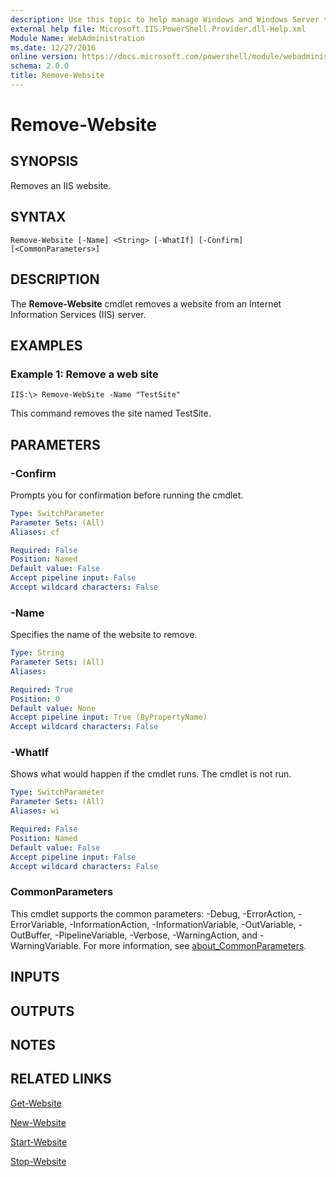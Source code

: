 ```yaml
---
description: Use this topic to help manage Windows and Windows Server technologies with Windows PowerShell.
external help file: Microsoft.IIS.PowerShell.Provider.dll-Help.xml
Module Name: WebAdministration
ms.date: 12/27/2016
online version: https://docs.microsoft.com/powershell/module/webadministration/remove-website?view=windowsserver2016-ps&wt.mc_id=ps-gethelp
schema: 2.0.0
title: Remove-Website
---
```


# Remove-Website

## SYNOPSIS
Removes an IIS website.

## SYNTAX

```
Remove-Website [-Name] <String> [-WhatIf] [-Confirm] [<CommonParameters>]
```

## DESCRIPTION
The **Remove-Website** cmdlet removes a website from an Internet Information Services (IIS) server.

## EXAMPLES

### Example 1: Remove a web site
```
IIS:\> Remove-WebSite -Name "TestSite"
```

This command removes the site named TestSite.

## PARAMETERS

### -Confirm
Prompts you for confirmation before running the cmdlet.

```yaml
Type: SwitchParameter
Parameter Sets: (All)
Aliases: cf

Required: False
Position: Named
Default value: False
Accept pipeline input: False
Accept wildcard characters: False
```

### -Name
Specifies the name of the website to remove.

```yaml
Type: String
Parameter Sets: (All)
Aliases: 

Required: True
Position: 0
Default value: None
Accept pipeline input: True (ByPropertyName)
Accept wildcard characters: False
```

### -WhatIf
Shows what would happen if the cmdlet runs.
The cmdlet is not run.

```yaml
Type: SwitchParameter
Parameter Sets: (All)
Aliases: wi

Required: False
Position: Named
Default value: False
Accept pipeline input: False
Accept wildcard characters: False
```

### CommonParameters
This cmdlet supports the common parameters: -Debug, -ErrorAction, -ErrorVariable, -InformationAction, -InformationVariable, -OutVariable, -OutBuffer, -PipelineVariable, -Verbose, -WarningAction, and -WarningVariable. For more information, see [about_CommonParameters](https://go.microsoft.com/fwlink/?LinkID=113216).

## INPUTS

## OUTPUTS

## NOTES

## RELATED LINKS

[Get-Website](./Get-Website.md)

[New-Website](./New-Website.md)

[Start-Website](./Start-Website.md)

[Stop-Website](./Stop-Website.md)

